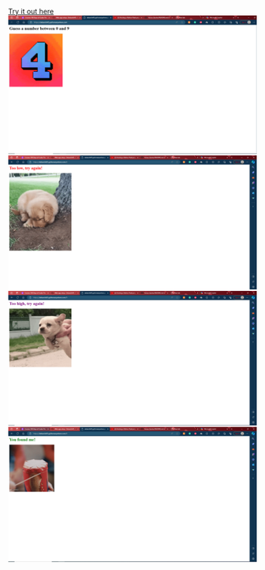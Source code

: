 [Try it out here](http://debarshi45.pythonanywhere.com/)
<img src="Screenshots/one.PNG" >
<img src="Screenshots/two.PNG" >
<img src="Screenshots/three.PNG" >
<img src="Screenshots/four.PNG" >
